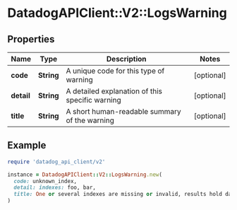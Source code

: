 # DatadogAPIClient::V2::LogsWarning

## Properties

| Name       | Type       | Description                                     | Notes      |
| ---------- | ---------- | ----------------------------------------------- | ---------- |
| **code**   | **String** | A unique code for this type of warning          | [optional] |
| **detail** | **String** | A detailed explanation of this specific warning | [optional] |
| **title**  | **String** | A short human-readable summary of the warning   | [optional] |

## Example

```ruby
require 'datadog_api_client/v2'

instance = DatadogAPIClient::V2::LogsWarning.new(
  code: unknown_index,
  detail: indexes: foo, bar,
  title: One or several indexes are missing or invalid, results hold data from the other indexes
)
```
